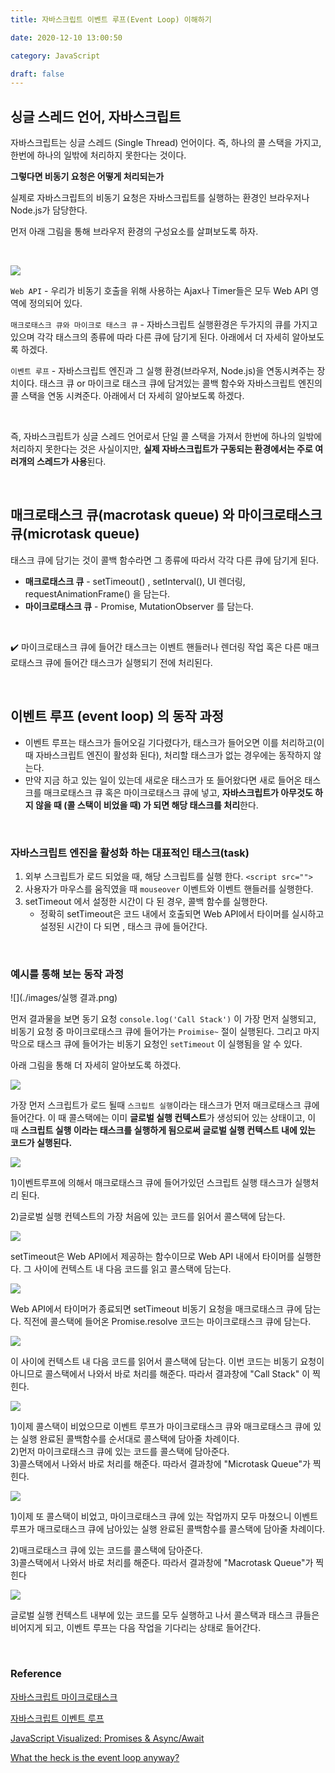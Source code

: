 ```yaml
---
title: 자바스크립트 이벤트 루프(Event Loop) 이해하기

date: 2020-12-10 13:00:50

category: JavaScript

draft: false
---
```


## 싱글 스레드 언어, 자바스크립트

자바스크립트는 싱글 스레드 (Single Thread) 언어이다. 즉, 하나의 콜 스택을 가지고, 한번에 하나의 일밖에 처리하지 못한다는 것이다. <br/>

**그렇다면 비동기 요청은 어떻게 처리되는가**

실제로 자바스크립트의 비동기 요청은 자바스크립트를 실행하는 환경인 브라우저나 Node.js가 담당한다. <br/>

먼저 아래 그림을 통해 브라우저 환경의 구성요소를 살펴보도록 하자.

<br/>

![](./images/구조.jpg)

`Web API` - 우리가 비동기 호출을 위해 사용하는 Ajax나 Timer들은 모두 Web API 영역에 정의되어 있다. <br/>

`매크로태스크 큐와 마이크로 태스크 큐` - 자바스크립트 실행환경은 두가지의 큐를 가지고 있으며 각각 태스크의 종류에 따라 다른 큐에 담기게 된다. 아래에서 더 자세히 알아보도록 하겠다. <br/>

`이벤트 루프` - 자바스크립트 엔진과 그 실행 환경(브라우저, Node.js)을 연동시켜주는 장치이다. 태스크 큐 or 마이크로 태스크 큐에 담겨있는 콜백 함수와 자바스크립트 엔진의 콜 스택을 연동 시켜준다. 아래에서 더 자세히 알아보도록 하겠다. <br/>

<br/>

즉, 자바스크립트가 싱글 스레드 언어로서 단일 콜 스택을 가져서 한번에 하나의 일밖에 처리하지 못한다는 것은 사실이지만, **실제 자바스크립트가 구동되는 환경에서는 주로 여러개의 스레드가 사용**된다.

<br/>

## 매크로태스크 큐(macrotask queue) 와 마이크로태스크 큐(microtask queue)

태스크 큐에 담기는 것이 콜백 함수라면 그 종류에 따라서 각각 다른 큐에 담기게 된다.

- **매크로태스크 큐** - setTimeout() , setInterval(), UI 렌더링, requestAnimationFrame() 을 담는다.
- **마이크로태스크 큐** - Promise, MutationObserver 를 담는다.

<br/>

✔️ 마이크로태스크 큐에 들어간 태스크는 이벤트 핸들러나 렌더링 작업 혹은 다른 매크로태스크 큐에 들어간 태스크가 실행되기 전에 처리된다.

<br/>

## 이벤트 루프 (event loop) 의 동작 과정

- 이벤트 루프는 태스크가 들어오길 기다렸다가, 태스크가 들어오면 이를 처리하고(이 때 자바스크립트 엔진이 활성화 된다), 처리할 태스크가 없는 경우에는 동작하지 않는다.
- 만약 지금 하고 있는 일이 있는데 새로운 태스크가 또 들어왔다면 새로 들어온 태스크를 매크로태스크 큐 혹은 마이크로태스크 큐에 넣고, **자바스크립트가 아무것도 하지 않을 때 (콜 스택이 비었을 때) 가 되면 해당 태스크를 처리**한다.

<br/>

### 자바스크립트 엔진을 활성화 하는 대표적인 태스크(task)

1. 외부 스크립트가 로드 되었을 때, 해당 스크립트를 실행 한다. `<script src="">`
2. 사용자가 마우스를 움직였을 때 `mouseover` 이벤트와 이벤트 핸들러를 실행한다.
3. setTimeout 에서 설정한 시간이 다 된 경우, 콜백 함수를 실행한다.
   - 정확히 setTimeout은 코드 내에서 호출되면 Web API에서 타이머를 실시하고 설정된 시간이 다 되면 , 태스크 큐에 들어간다.

<br/>

### 예시를 통해 보는 동작 과정

![](./images/실행 결과.png)
<br/>

먼저 결과물을 보면 동기 요청 `console.log('Call Stack')` 이 가장 먼저 실행되고, 비동기 요청 중 마이크로태스크 큐에 들어가는 `Proimise~` 절이 실행된다. 그리고 마지막으로 태스크 큐에 들어가는 비동기 요청인 `setTimeout` 이 실행됨을 알 수 있다. <br/>

아래 그림을 통해 더 자세히 알아보도록 하겠다. <br/>

![](./images/이벤트루프0.jpg)
<br/>

가장 먼저 스크립트가 로드 될때 `스크립트 실행`이라는 태스크가 먼저 매크로태스크 큐에 들어간다. 이 때 콜스택에는 이미 **글로벌 실행 컨텍스트**가 생성되어 있는 상태이고, 이 때 **스크립트 실행 이라는 태스크를 실행하게 됨으로써 글로벌 실행 컨텍스트 내에 있는 코드가 실행된다.** <br/>

![](./images/이벤트루프1.jpg)
<br/>

1)이벤트루프에 의해서 매크로태스크 큐에 들어가있던 스크립트 실행 태스크가 실행처리 된다. <br/>

2)글로벌 실행 컨텍스트의 가장 처음에 있는 코드를 읽어서 콜스택에 담는다. <br/>

![](./images/이벤트루프2.jpg)
<br/>

setTimeout은 Web API에서 제공하는 함수이므로 Web API 내에서 타이머를 실행한다. 그 사이에 컨텍스트 내 다음 코드를 읽고 콜스택에 담는다. <br/>

![](./images/이벤트루프3.jpg)
<br/>

Web API에서 타이머가 종료되면 setTimeout 비동기 요청을 매크로태스크 큐에 담는다. 직전에 콜스택에 들어온 Promise.resolve 코드는 마이크로태스크 큐에 담는다. <br/>

![](./images/이벤트루프4.jpg)
<br/>

이 사이에 컨텍스트 내 다음 코드를 읽어서 콜스택에 담는다. 이번 코드는 비동기 요청이 아니므로 콜스택에서 나와서 바로 처리를 해준다. 따라서 결과창에 "Call Stack" 이 찍힌다. <br/>

![](./images/이벤트루프5.jpg)
<br/>

1)이제 콜스택이 비었으므로 이벤트 루프가 마이크로태스크 큐와 매크로태스크 큐에 있는 실행 완료된 콜백함수를 순서대로 콜스택에 담아줄 차례이다. <br/> 2)먼저 마이크로태스크 큐에 있는 코드를 콜스택에 담아준다. <br/> 3)콜스택에서 나와서 바로 처리를 해준다. 따라서 결과창에 "Microtask Queue"가 찍힌다. <br/>

![](./images/이벤트루프6.jpg)
<br/>

1)이제 또 콜스택이 비었고, 마이크로태스크 큐에 있는 작업까지 모두 마쳤으니 이벤트 루프가 매크로태스크 큐에 남아있는 실행 완료된 콜백함수를 콜스택에 담아줄 차례이다. <br/>

2)매크로태스크 큐에 있는 코드를 콜스택에 담아준다. <br/> 3)콜스택에서 나와서 바로 처리를 해준다. 따라서 결과창에 "Macrotask Queue"가 찍힌다 <br/>

![](./images/이벤트루프7.jpg)
<br/>

글로벌 실행 컨텍스트 내부에 있는 코드를 모두 실행하고 나서 콜스택과 태스크 큐들은 비어지게 되고, 이벤트 루프는 다음 작업을 기다리는 상태로 들어간다. <br/>

<br/>

### Reference

[자바스크립트 마이크로태스크](https://ko.javascript.info/microtask-queue)

[자바스크립트 이벤트 루프](https://github.com/baeharam/Must-Know-About-Frontend/blob/master/Notes/javascript/event-loop.md)

[JavaScript Visualized: Promises & Async/Await](https://dev.to/lydiahallie/javascript-visualized-promises-async-await-5gke?fbclid=IwAR3cfIk3iVpt1EoFOflRVs4VFe6GC2m2nbkP99bWgSduAkxVCIFSXVgKYzE)

[What the heck is the event loop anyway?](https://www.youtube.com/watch?v=8aGhZQkoFbQ&list=LL&index=2)

